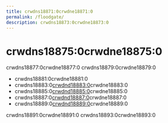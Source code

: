 ```yaml
---
title: crwdns18871:0crwdne18871:0
permalink: /floodgate/
description: crwdns18873:0crwdne18873:0
---
```


# crwdns18875:0crwdne18875:0

crwdns18877:0crwdne18877:0 crwdns18879:0crwdne18879:0

- crwdns18881:0crwdne18881:0
- crwdns18883:0[crwdnd18883:0](/wiki/floodgate/features#what-is-skin-uploading)crwdne18883:0
- crwdns18885:0[crwdnd18885:0](/wiki/geyser/forms/)crwdne18885:0
- crwdns18887:0[crwdnd18887:0](/wiki/api/api.geysermc.org/global-api/)crwdne18887:0
- crwdns18889:0[crwdnd18889:0](/wiki/floodgate/linking#what-is-global-linking)crwdne18889:0

crwdns18891:0crwdne18891:0 crwdns18893:0crwdne18893:0

